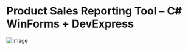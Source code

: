 # Product Sales Reporting Tool – C# WinForms + DevExpress





![image](https://github.com/user-attachments/assets/5226c2f1-c6a1-4406-9aed-f3c1da82f72a)
